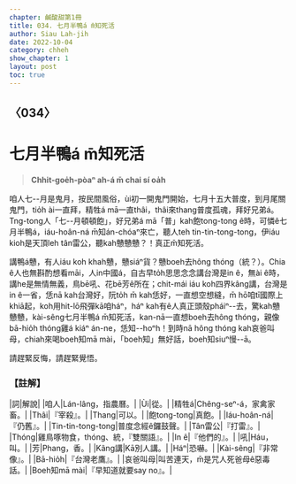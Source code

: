 ```yaml
---
chapter: 鹹酸甜第1冊
title: 034. 七月半鴨á m̄知死活
author: Siau Lah-jih
date: 2022-10-04
category: chheh
show_chapter: 1
layout: post
toc: true
---
```

  
## 〈034〉
# 七月半鴨á m̄知死活
>**Chhit-goe̍h-pòaⁿ ah-á m̄ chai sí oa̍h**
  

 
咱人七--月是鬼月，按民間風俗，ùi初一開鬼門開始，七月十五大普度，到月尾關鬼門，tio̍h ài一直拜，精牲á mā一直thâi，thâi來thang普度孤魂，拜好兄弟á。Tng-tong人「七--月頓頓飽」，好兄弟á mā「普」kah飽tong-tong ê時，可憐ê七月半鴨á，iáu-hoân-ná m̄知án-chóaⁿ來亡，聽人teh tin-tin-tong-tong，伊iáu kioh是天頂leh tân雷公，聽kah戇戇戇？！真正m̄知死活。

講鴨á戇，有人iáu koh khah戇，戇siáⁿ貨？戇boeh去hông thóng（統？）。Chia ê人也無斟酌想看māi，人in中國á，自古早to̍h思思念念講台灣是in ê，無ài ê時，講he是無情無義，鳥bē吼、花bē芳ê所在；chit-mái iáu koh四界kâng講，台灣是in ê一省，恁nā kah台灣好，阮to̍h m̄ kah恁好，一直想空想縫，m̄ hō͘咱tī國際上khiā起，koh用hit-lō飛彈kā咱háⁿ，háⁿ kah有ê人真正頭殼pháiⁿ--去，驚kah戇戇戇，kài-sêng七月半鴨á m̄知死活，kan-nā一直想boeh去hông thóng，親像bā-hio̍h thóng雞á kiáⁿ án-ne，恁知--hoⁿh！到時nā hông thóng kah哀爸叫母，chiah來喝boeh知mā mài，「boeh知」無好話，boeh知siuⁿ慢--ā。

請趕緊反悔，請趕緊覺悟。



### 【註解】

|詞|解說|
|咱人|Lán-lâng，指農曆。|
|Ùi|從。|
|精牲á|Chêng-seⁿ-á，家禽家畜。|
|Thâi|『宰殺』。|
|Thang|可以。|
|飽tong-tong|真飽。|
|Iáu-hoân-ná|『仍舊』。|
|Tin-tin-tong-tong|普度念經ê鑼鼓聲。|
|Tân雷公|『打雷』。|
|Thóng|雞鳥啄物食，thóng、統，『雙關語』。|
|In ê|『他們的』。|
|吼|Háu，叫。|
|芳|Phang，香。|
|Kâng講|Kā別人講。|
|Háⁿ|恐嚇。|
|Kài-sêng|『非常像』。|
|Bā-hio̍h|『台灣老鷹』。|
|哀爸叫母|叫苦連天，m̄是咒人死爸母ê惡毒話。|
|Boeh知mā mài|『早知道就要say no』。|


